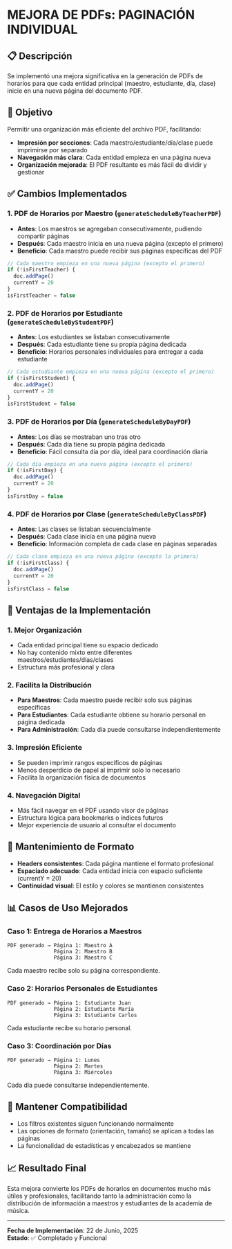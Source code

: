 # MEJORA DE PDFs: PAGINACIÓN INDIVIDUAL

## 📋 Descripción
Se implementó una mejora significativa en la generación de PDFs de horarios para que cada entidad principal (maestro, estudiante, día, clase) inicie en una nueva página del documento PDF.

## 🎯 Objetivo
Permitir una organización más eficiente del archivo PDF, facilitando:
- **Impresión por secciones**: Cada maestro/estudiante/día/clase puede imprimirse por separado
- **Navegación más clara**: Cada entidad empieza en una página nueva
- **Organización mejorada**: El PDF resultante es más fácil de dividir y gestionar

## ✅ Cambios Implementados

### 1. **PDF de Horarios por Maestro** (`generateScheduleByTeacherPDF`)
- **Antes**: Los maestros se agregaban consecutivamente, pudiendo compartir páginas
- **Después**: Cada maestro inicia en una nueva página (excepto el primero)
- **Beneficio**: Cada maestro puede recibir sus páginas específicas del PDF

```javascript
// Cada maestro empieza en una nueva página (excepto el primero)
if (!isFirstTeacher) {
  doc.addPage()
  currentY = 20
}
isFirstTeacher = false
```

### 2. **PDF de Horarios por Estudiante** (`generateScheduleByStudentPDF`)
- **Antes**: Los estudiantes se listaban consecutivamente
- **Después**: Cada estudiante tiene su propia página dedicada
- **Beneficio**: Horarios personales individuales para entregar a cada estudiante

```javascript
// Cada estudiante empieza en una nueva página (excepto el primero)
if (!isFirstStudent) {
  doc.addPage()
  currentY = 20
}
isFirstStudent = false
```

### 3. **PDF de Horarios por Día** (`generateScheduleByDayPDF`)
- **Antes**: Los días se mostraban uno tras otro
- **Después**: Cada día tiene su propia página dedicada
- **Beneficio**: Fácil consulta día por día, ideal para coordinación diaria

```javascript
// Cada día empieza en una nueva página (excepto el primero)
if (!isFirstDay) {
  doc.addPage()
  currentY = 20
}
isFirstDay = false
```

### 4. **PDF de Horarios por Clase** (`generateScheduleByClassPDF`)
- **Antes**: Las clases se listaban secuencialmente
- **Después**: Cada clase inicia en una página nueva
- **Beneficio**: Información completa de cada clase en páginas separadas

```javascript
// Cada clase empieza en una nueva página (excepto la primera)
if (!isFirstClass) {
  doc.addPage()
  currentY = 20
}
isFirstClass = false
```

## 🚀 Ventajas de la Implementación

### **1. Mejor Organización**
- Cada entidad principal tiene su espacio dedicado
- No hay contenido mixto entre diferentes maestros/estudiantes/días/clases
- Estructura más profesional y clara

### **2. Facilita la Distribución**
- **Para Maestros**: Cada maestro puede recibir solo sus páginas específicas
- **Para Estudiantes**: Cada estudiante obtiene su horario personal en página dedicada
- **Para Administración**: Cada día puede consultarse independientemente

### **3. Impresión Eficiente**
- Se pueden imprimir rangos específicos de páginas
- Menos desperdicio de papel al imprimir solo lo necesario
- Facilita la organización física de documentos

### **4. Navegación Digital**
- Más fácil navegar en el PDF usando visor de páginas
- Estructura lógica para bookmarks o índices futuros
- Mejor experiencia de usuario al consultar el documento

## 🎨 Mantenimiento de Formato
- **Headers consistentes**: Cada página mantiene el formato profesional
- **Espaciado adecuado**: Cada entidad inicia con espacio suficiente (currentY = 20)
- **Continuidad visual**: El estilo y colores se mantienen consistentes

## 📊 Casos de Uso Mejorados

### **Caso 1: Entrega de Horarios a Maestros**
```
PDF generado → Página 1: Maestro A
               Página 2: Maestro B  
               Página 3: Maestro C
```
Cada maestro recibe solo su página correspondiente.

### **Caso 2: Horarios Personales de Estudiantes**
```
PDF generado → Página 1: Estudiante Juan
               Página 2: Estudiante María
               Página 3: Estudiante Carlos
```
Cada estudiante recibe su horario personal.

### **Caso 3: Coordinación por Días**
```
PDF generado → Página 1: Lunes
               Página 2: Martes
               Página 3: Miércoles
```
Cada día puede consultarse independientemente.

## 🔄 Mantener Compatibilidad
- Los filtros existentes siguen funcionando normalmente
- Las opciones de formato (orientación, tamaño) se aplican a todas las páginas
- La funcionalidad de estadísticas y encabezados se mantiene

## 📈 Resultado Final
Esta mejora convierte los PDFs de horarios en documentos mucho más útiles y profesionales, facilitando tanto la administración como la distribución de información a maestros y estudiantes de la academia de música.

---
**Fecha de Implementación**: 22 de Junio, 2025  
**Estado**: ✅ Completado y Funcional
